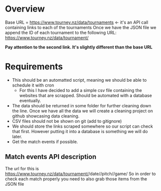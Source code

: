 # Overview

Base URL = https://www.tourney.nz/data/tournaments <- it's an API call containing links to each of the tournaments
Once we have the JSON file we append the ID of each tournament to the following URL: https://www.tourney.nz/data/tournament/<id>

**Pay attention to the second link. It's slightly different than the base URL**

# Requirements
- This should be an automatted script, meaning we should be able to schedule it with cron
    - For this I have decided to add a simple csv file containing the websites that are scrapped. Should be automated with a database eventually.
- The data should be returned in some folder for further cleaning down the line. Once we have all the data we will create a cleaning project on github showcasing data cleaning.
- CSV files should not be shown on git (add to gitignore)
- We should store the links scraped somewhere so our script can check that first. However putting it into a database is something we will do later.
- Get the match events if possible. 

## Match events API description
The url for this is https://www.tourney.nz/data/tournament/<tournament uuid>/date/<Date uuid>/pitch/<pitch uuid>/game/<game uuid>
So in order to check each match properly you need to also grab those items from the JSON file